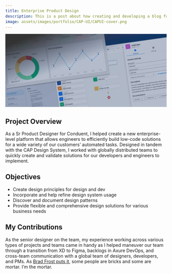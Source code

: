 ```yaml
---
title: Enterprise Product Design
description: This is a post about how creating and developing a blog for yourself can be beneficial and how building your audience is important.
image: assets/images/portfolio/CAP-UI/CAPUI-cover.png
---
```


![Coffee and Code](/assets/images/portfolio/CAP-UI/CAPUI-cover.png)

## Project Overview
As a Sr Product Designer for Conduent, I helped create a new enterprise-level platform that allows engineers to efficiently build low-code solutions for a wide variety of our customers’ automated tasks. Designed in tandem with the CAP Design System, I worked with globally distributed teams to quickly create and validate solutions for our developers and engineers to implement.

## Objectives

- Create design principles for design and dev
- Incorporate and help refine design system usage
- Discover and document design patterns
- Provide flexible and comprehensive design solutions for various business needs

## My Contributions

As the senior designer on the team, my experience working across various types of projects and teams came in handy as I helped maneuver our team through a transition from XD to Figma, backlogs in Axure DevOps, and cross-team communication with a global team of designers, developers, and PMs. As [Brad Frost puts it](https://bradfrost.com/blog/post/job-title-its-complicated/), some people are bricks and some are mortar. I’m the mortar.